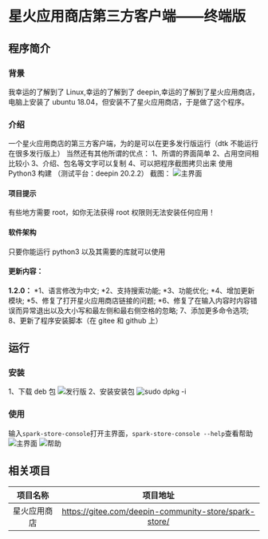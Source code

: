 # 星火应用商店第三方客户端——终端版
## 程序简介
### 背景
我幸运的了解到了 Linux,幸运的了解到了 deepin,幸运的了解到了星火应用商店，电脑上安装了 ubuntu 18.04，但安装不了星火应用商店，于是做了这个程序。

### 介绍
一个星火应用商店的第三方客户端，为的是可以在更多发行版运行（dtk 不能运行在很多发行版上）
当然还有其他所谓的优点：
1、所谓的界面简单
2、占用空间相比较小
3、介绍、包名等文字可以复制
4、可以把程序截图拷贝出来
使用 Python3 构建
（测试平台：deepin 20.2.2）
截图：
![主界面](https://storage.deepin.org/thread/202107282103081888_截图_deepin-terminal_20210728210259.png)

#### 项目提示
有些地方需要 root，如你无法获得 root 权限则无法安装任何应用！

#### 软件架构
只要你能运行 python3 以及其需要的库就可以使用

#### 更新内容：
**1.2.0：**
*1、语言修改为中文;
*2、支持搜索功能;
*3、功能优化;
*4、增加更新模块;
*5、修复了打开星火应用商店链接的问题;
*6、修复了在输入内容时内容错误而异常退出以及大小写和最左侧和最右侧空格的忽略;
7、添加更多命令选项;
8、更新了程序安装脚本（在 gitee 和 github 上）

## 运行

### 安装
1、下载 deb 包
![发行版](https://storage.deepin.org/thread/202107282058556440_截图_选择区域_20210728205830.png)
2、安装安装包
![sudo dpkg -i](https://storage.deepin.org/thread/202107282101281255_截图_deepin-terminal_20210728210103.png)
### 使用
输入```spark-store-console```打开主界面，```spark-store-console --help```查看帮助
![主界面](https://storage.deepin.org/thread/202107282103081888_截图_deepin-terminal_20210728210259.png)
![帮助](https://storage.deepin.org/thread/202107282103584640_截图_deepin-terminal_20210728210350.png)

## 相关项目
| 项目名称 | 项目地址 |
|   :-:  |      :-:|
| 星火应用商店 | https://gitee.com/deepin-community-store/spark-store/ |